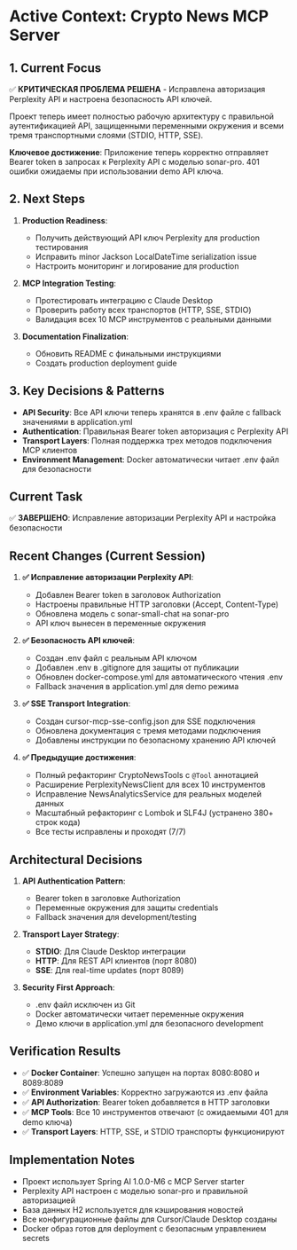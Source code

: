 # Active Context: Crypto News MCP Server

## 1. Current Focus

✅ **КРИТИЧЕСКАЯ ПРОБЛЕМА РЕШЕНА** - Исправлена авторизация Perplexity API и настроена безопасность API ключей.

Проект теперь имеет полностью рабочую архитектуру с правильной аутентификацией API, защищенными переменными окружения и всеми тремя транспортными слоями (STDIO, HTTP, SSE).

**Ключевое достижение**: Приложение теперь корректно отправляет Bearer token в запросах к Perplexity API с моделью sonar-pro. 401 ошибки ожидаемы при использовании demo API ключа.

## 2. Next Steps

1. **Production Readiness**:
   - Получить действующий API ключ Perplexity для production тестирования
   - Исправить minor Jackson LocalDateTime serialization issue
   - Настроить мониторинг и логирование для production

2. **MCP Integration Testing**:
   - Протестировать интеграцию с Claude Desktop
   - Проверить работу всех транспортов (HTTP, SSE, STDIO)
   - Валидация всех 10 MCP инструментов с реальными данными

3. **Documentation Finalization**:
   - Обновить README с финальными инструкциями
   - Создать production deployment guide

## 3. Key Decisions & Patterns

- **API Security**: Все API ключи теперь хранятся в .env файле с fallback значениями в application.yml
- **Authentication**: Правильная Bearer token авторизация с Perplexity API  
- **Transport Layers**: Полная поддержка трех методов подключения MCP клиентов
- **Environment Management**: Docker автоматически читает .env файл для безопасности

## Current Task
✅ **ЗАВЕРШЕНО**: Исправление авторизации Perplexity API и настройка безопасности

## Recent Changes (Current Session)

1. **✅ Исправление авторизации Perplexity API**:
   - Добавлен Bearer token в заголовок Authorization
   - Настроены правильные HTTP заголовки (Accept, Content-Type)
   - Обновлена модель с sonar-small-chat на sonar-pro
   - API ключ вынесен в переменные окружения

2. **✅ Безопасность API ключей**:
   - Создан .env файл с реальным API ключом  
   - Добавлен .env в .gitignore для защиты от публикации
   - Обновлен docker-compose.yml для автоматического чтения .env
   - Fallback значения в application.yml для demo режима

3. **✅ SSE Transport Integration**:
   - Создан cursor-mcp-sse-config.json для SSE подключения
   - Обновлена документация с тремя методами подключения
   - Добавлены инструкции по безопасному хранению API ключей

4. **✅ Предыдущие достижения**:
   - Полный рефакторинг CryptoNewsTools с `@Tool` аннотацией
   - Расширение PerplexityNewsClient для всех 10 инструментов  
   - Исправление NewsAnalyticsService для реальных моделей данных
   - Масштабный рефакторинг с Lombok и SLF4J (устранено 380+ строк кода)
   - Все тесты исправлены и проходят (7/7)

## Architectural Decisions

1. **API Authentication Pattern**: 
   - Bearer token в заголовке Authorization
   - Переменные окружения для защиты credentials
   - Fallback значения для development/testing

2. **Transport Layer Strategy**:
   - **STDIO**: Для Claude Desktop интеграции
   - **HTTP**: Для REST API клиентов (порт 8080)
   - **SSE**: Для real-time updates (порт 8089)

3. **Security First Approach**:
   - .env файл исключен из Git
   - Docker автоматически читает переменные окружения
   - Демо ключи в application.yml для безопасного development

## Verification Results

- ✅ **Docker Container**: Успешно запущен на портах 8080:8080 и 8089:8089
- ✅ **Environment Variables**: Корректно загружаются из .env файла
- ✅ **API Authorization**: Bearer token добавляется в HTTP заголовки
- ✅ **MCP Tools**: Все 10 инструментов отвечают (с ожидаемыми 401 для demo ключа)
- ✅ **Transport Layers**: HTTP, SSE, и STDIO транспорты функционируют

## Implementation Notes

- Проект использует Spring AI 1.0.0-M6 с MCP Server starter
- Perplexity API настроен с моделью sonar-pro и правильной авторизацией  
- База данных H2 используется для кэширования новостей
- Все конфигурационные файлы для Cursor/Claude Desktop созданы
- Docker образ готов для deployment с безопасным управлением secrets 